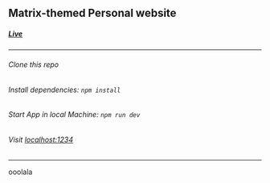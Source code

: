 ## Matrix-themed Personal website 
##### [Live](https://rob-stringer.netlify.com/)

-----
###### Clone this repo
###### Install dependencies: `npm install`
###### Start App in local Machine: `npm run dev`
###### Visit [localhost:1234](http://localhost:1234/)
-----
ooolala
